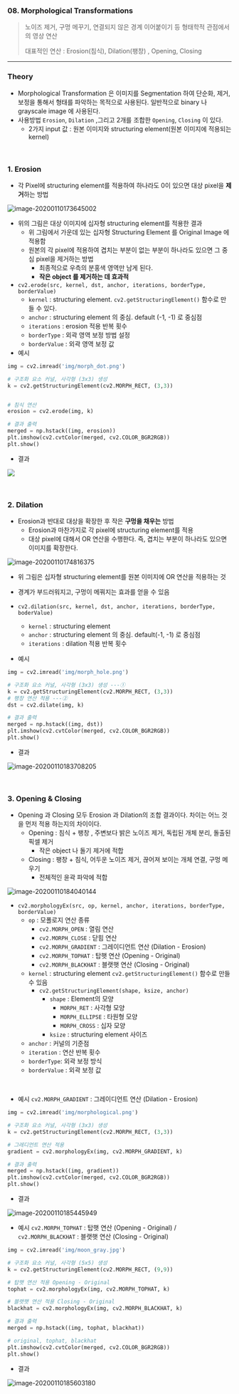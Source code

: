 ### 08. Morphological Transformations

> 노이즈 제거, 구멍 메꾸기, 연결되지 않은 경계 이어붙이기 등 형태학적 관점에서의 영상 연산
>
> 대표적인 연산 : Erosion(침식), Dilation(팽창) , Opening, Closing

----

### Theory

- Morphological Transformation 은 이미지를 Segmentation 하여 단순화, 제거, 보정을 통해서 형태를 파악하는 목적으로 사용된다. 일반적으로 binary 나 grayscale image 에 사용된다.
- 사용방법 `Erosion`, `Dilation` ,그리고 2개를 조합한 `Opening`, `Closing` 이 있다.
  - 2가지 input 값 : 원본 이미지와 structuring element(원본 이미지에 적용되는 kernel)

<br>

### 1. Erosion

- 각 Pixel에 structuring element를 적용하여 하나라도 0이 있으면 대상 pixel을 **제거**하는 방법

![]()![image-20200110173645002](C:\Users\user\AppData\Roaming\Typora\typora-user-images\image-20200110173645002.png)

- 위의 그림은 대상 이미지에 십자형 structuring element를 적용한 결과
  - 위 그림에서 가운데 있는 십자형 Structuring Element 를 Original Image 에 적용함
  - 원본의 각 pixel에 적용하여 겹치는 부분이 없는 부분이 하나라도 있으면 그 중심 pixel을 제거하는 방법
    - 최종적으로 우측의 분홍색 영역만 남게 된다.
    - **작은 object 를 제거하는 데 효과적**
- `cv2.erode(src, kernel, dst, anchor, iterations, borderType, borderValue)`
  - `kernel` : structuring element. `cv2.getStructuringElement()` 함수로 만들 수 있다.
  - `anchor` : structuring element 의 중심. default (-1, -1) 로 중심점
  - `iterations` : erosion 적용 반복 횟수
  - `borderType` : 외곽 영역 보정 방법 설정
  - `borderValue` : 외곽 영역 보정 값
- 예시

```python
img = cv2.imread('img/morph_dot.png')

# 구조화 요소 커널, 사각형 (3x3) 생성
k = cv2.getStructuringElement(cv2.MORPH_RECT, (3,3))


# 침식 연산
erosion = cv2.erode(img, k)

# 결과 출력
merged = np.hstack((img, erosion))
plt.imshow(cv2.cvtColor(merged, cv2.COLOR_BGR2RGB))
plt.show()
```

- 결과

![](C:\Users\user\AppData\Roaming\Typora\typora-user-images\image-20200110174611581.png)

<br>

### 2. Dilation

- Erosion과 반대로 대상을 확장한 후 작은 **구멍을 채우는** 방법
  - Erosion과 마찬가지로 각 pixel에 structuring element를 적용
  - 대상 pixel에 대해서 OR 연산을 수행한다. 즉, 겹치는 부분이 하나라도 있으면 이미지를 확장한다.

![image-20200110174816375](C:\Users\user\AppData\Roaming\Typora\typora-user-images\image-20200110174816375.png)

- 위 그림은 십자형 structuring element를 원본 이미지에 OR 연산을 적용하는 것
- 경계가 부드러워지고, 구멍이 메꿔지는 효과를 얻을 수 있음
- `cv2.dilation(src, kernel, dst, anchor, iterations, borderType, boderValue)`
  - `kernel` : structuring element 
  - `anchor` : structuring element 의 중심. default(-1, -1) 로 중심점
  - `iterations` : dilation 적용 반복 횟수

- 예시

```python
img = cv2.imread('img/morph_hole.png')

# 구조화 요소 커널, 사각형 (3x3) 생성 ---①
k = cv2.getStructuringElement(cv2.MORPH_RECT, (3,3))
# 팽창 연산 적용 ---②
dst = cv2.dilate(img, k)

# 결과 출력
merged = np.hstack((img, dst))
plt.imshow(cv2.cvtColor(merged, cv2.COLOR_BGR2RGB))
plt.show()
```

- 결과

![image-20200110183708205](C:\Users\user\AppData\Roaming\Typora\typora-user-images\image-20200110183708205.png)

<br>

### 3. Opening & Closing

- Opening 과 Closing 모두 Erosion 과 Dilation의 조합 결과이다. 차이는 어느 것을 먼저 적용 하는지의 차이이다.
  - Opening : 침식 + 팽창 , 주변보다 밝은 노이즈 제거, 독립된 개체 분리, 돌출된 픽셀 제거
    - 작은 object 나 돌기 제거에 적합
  - Closing : 팽창 + 침식, 어두운 노이즈 제거, 끊어져 보이는 개체 연결, 구멍 메우기
    - 전체적인 윤곽 파악에 적합

![image-20200110184040144](C:\Users\user\AppData\Roaming\Typora\typora-user-images\image-20200110184040144.png)

- `cv2.morphologyEx(src, op, kernel, anchor, iterations, borderType, borderValue)`
  - `op` : 모폴로지 연산 종류
    - `cv2.MORPH_OPEN` : 열림 연산
    - `cv2.MORPH_CLOSE` : 닫힘 연산
    - `cv2.MORPH_GRADIENT` : 그레이디언트 연산 (Dilation - Erosion)
    - `cv2.MORPH_TOPHAT` : 탑햇 연산 (Opening - Original)
    - `cv2.MORPH_BLACKHAT` : 블랫햇 연산 (Closing - Original)
  - `kernel` : structuring element `cv2.getStructuringElement()` 함수로 만들 수 있음
    - `cv2.getStructuringElement(shape, ksize, anchor)`
      - `shape` : Element의 모양
        - `MORPH_RET` : 사각형 모양
        - `MORPH_ELLIPSE` : 타원형 모양
        - `MORPH_CROSS` : 십자 모양
      - `ksize` : structuring element 사이즈
  - `anchor` : 커널의 기준점
  - `iteration` : 연산 반복 횟수
  - `borderType`: 외곽 보정 방식
  - `borderValue` : 외곽 보정 값

<br>

- 예시 `cv2.MORPH_GRADIENT` : 그레이디언트 연산 (Dilation - Erosion)

```python
img = cv2.imread('img/morphological.png')

# 구조화 요소 커널, 사각형 (3x3) 생성
k = cv2.getStructuringElement(cv2.MORPH_RECT, (3,3))

# 그레디언트 연산 적용
gradient = cv2.morphologyEx(img, cv2.MORPH_GRADIENT, k)

# 결과 출력
merged = np.hstack((img, gradient))
plt.imshow(cv2.cvtColor(merged, cv2.COLOR_BGR2RGB))
plt.show()
```

- 결과

![image-20200110185445949](C:\Users\user\AppData\Roaming\Typora\typora-user-images\image-20200110185445949.png)



- 예시  `cv2.MORPH_TOPHAT` : 탑햇 연산 (Opening - Original) / `cv2.MORPH_BLACKHAT` : 블랫햇 연산 (Closing - Original)

```python
img = cv2.imread('img/moon_gray.jpg')

# 구조화 요소 커널, 사각형 (5x5) 생성
k = cv2.getStructuringElement(cv2.MORPH_RECT, (9,9))

# 탑햇 연산 적용 Opening - Original
tophat = cv2.morphologyEx(img, cv2.MORPH_TOPHAT, k)

# 블랫햇 연산 적용 Closing - Original
blackhat = cv2.morphologyEx(img, cv2.MORPH_BLACKHAT, k)

# 결과 출력
merged = np.hstack((img, tophat, blackhat))

# original, tophat, blackhat
plt.imshow(cv2.cvtColor(merged, cv2.COLOR_BGR2RGB))
plt.show()
```

- 결과

![image-20200110185603180](C:\Users\user\AppData\Roaming\Typora\typora-user-images\image-20200110185603180.png)

